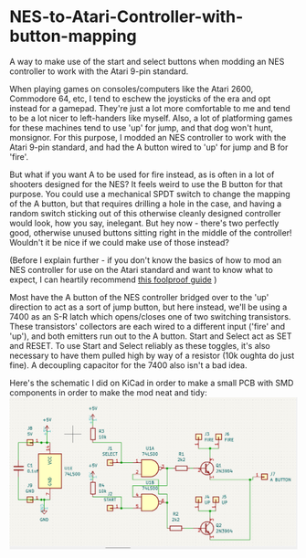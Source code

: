 # NES-to-Atari-Controller-with-button-mapping
A way to make use of the start and select buttons when modding an NES controller to work with the Atari 9-pin standard.

When playing games on consoles/computers like the Atari 2600, Commodore 64, etc, I tend to eschew the joysticks of the era and opt instead for a gamepad. They're just a lot more comfortable to me and tend to be a lot nicer to left-handers like myself. Also, a lot of platforming games for these machines tend to use 'up' for jump, and that dog won't hunt, monsignor. For this purpose, I modded an NES controller to work with the Atari 9-pin standard, and had the A button wired to 'up' for jump and B for 'fire'.

But what if you want A to be used for fire instead, as is often in a lot of shooters designed for the NES? It feels weird to use the B button for that purpose. You could use a mechanical SPDT switch to change the mapping of the A button, but that requires drilling a hole in the case, and having a random switch sticking out of this otherwise cleanly designed controller would look, how you say, inelegant. But hey now - there's two perfectly good, otherwise unused buttons sitting right in the middle of the controller! Wouldn't it be nice if we could make use of those instead?

(Before I explain further - if you don't know the basics of how to mod an NES controller for use on the Atari standard and want to know what to expect, I can heartily recommend [this foolproof guide](https://raskulous.com/2020/02/convert-an-original-nes-controller-for-use-on-commodore-64-amiga-atari-and-many-others/) )

Most have the A button of the NES controller bridged over to the 'up' direction to act as a sort of jump button, but here instead, we'll be using a 7400 as an S-R latch which opens/closes one of two switching transistors. These transistors' collectors are each wired to a different input ('fire' and 'up'), and both emitters run out to the A button. Start and Select act as SET and RESET. To use Start and Select reliably as these toggles, it's also necessary to have them pulled high by way of a resistor (10k oughta do just fine). A decoupling capacitor for the 7400 also isn't a bad idea. 

Here's the schematic I did on KiCad in order to make a small PCB with SMD components in order to make the mod neat and tidy:
![schematic](https://github.com/nateo87/NES-to-Atari-Controller-with-button-mapping/blob/main/ButtonMappingSwapSchematic.png)
